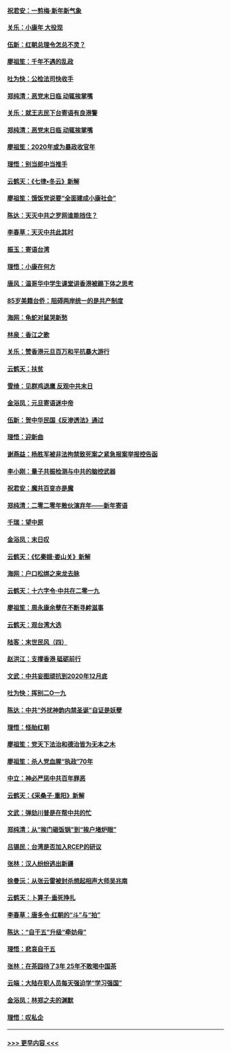 #### [祝君安：一剪梅‧新年新气象](../pages/nsc993/n11776340.md?t=01091302) 
#### [关乐：小康年 大役现](../pages/nsc993/n11774213.md?t=01091302) 
#### [伍新：红朝总理令怎总不灵？](../pages/nsc993/n11770813.md?t=01091302) 
#### [廖祖笙：千年不遇的乱政](../pages/nsc993/n11770373.md?t=01091302) 
#### [吐为快：公检法司快收手](../pages/nsc993/n11770359.md?t=01091302) 
#### [郑纯清：恶党末日临 动辄挨掌嘴](../pages/nsc993/n11769912.md?t=01091302) 
#### [关乐：就王志民下台寄语有良港警](../pages/nsc993/n11769903.md?t=01091302) 
#### [郑纯清：恶党末日临 动辄挨掌嘴](../pages/nsc993/n11769356.md?t=01091302) 
#### [廖祖笙：2020年或为暴政收官年](../pages/nsc993/n11768216.md?t=01091302) 
#### [理悟：别当郎中当推手](../pages/nsc993/n11768243.md?t=01091302) 
#### [云鹤天：《七律▪冬云》新解](../pages/nsc993/n11768204.md?t=01091302) 
#### [廖祖笙：饿饭党说要“全面建成小康社会”](../pages/nsc993/n11767482.md?t=01091302) 
#### [陈达：天灭中共之罗网谁能挡住？](../pages/nsc993/n11767465.md?t=01091302) 
#### [李春草：天灭中共此其时](../pages/nsc993/n11767452.md?t=01091302) 
#### [振玉：寄语台湾](../pages/nsc993/n11767432.md?t=01091302) 
#### [理悟：小康在何方](../pages/nsc993/n11767394.md?t=01091302) 
#### [唐风：温哥华中学生课堂讲香港被踢下体之思考](../pages/nsc993/n11766848.md?t=01091302) 
#### [85岁美籍台侨：阻碍两岸统一的是共产制度](../pages/nsc993/n11765043.md?t=01091302) 
#### [海网：龟蛇对鼠哭新愁](../pages/nsc993/n11764895.md?t=01091302) 
#### [林泉：香江之歌](../pages/nsc993/n11764415.md?t=01091302) 
#### [关乐：赞香港元旦百万和平抗暴大游行](../pages/nsc993/n11764382.md?t=01091302) 
#### [云鹤天：扶贫](../pages/nsc993/n11764245.md?t=01091302) 
#### [雪绮：见群鸡退鹰  反观中共末日](../pages/nsc993/n11762112.md?t=01091302) 
#### [金浴凤：元旦寄语迷中帝](../pages/nsc993/n11761788.md?t=01091302) 
#### [伍新：贺中华民国《反渗透法》通过](../pages/nsc993/n11761994.md?t=01091302) 
#### [理悟：迎新曲](../pages/nsc993/n11761152.md?t=01091302) 
#### [谢燕益：杨胜军被非法拘禁致死案之紧急报案举报控告函](../pages/nsc993/n11756134.md?t=01091302) 
#### [李小刚：量子共振检测与中共的脑控武器](../pages/nsc993/n11754518.md?t=01091302) 
#### [祝君安：魔共百变亦是魔](../pages/nsc993/n11754469.md?t=01091302) 
#### [郑纯清：二零二零年散伙演弃年——新年寄语](../pages/nsc993/n11754195.md?t=01091302) 
#### [千瑞：望中原](../pages/nsc993/n11754159.md?t=01091302) 
#### [金浴凤：末日叹](../pages/nsc993/n11752359.md?t=01091302) 
#### [云鹤天：《忆秦娥‧娄山关》新解](../pages/nsc993/n11752348.md?t=01091302) 
#### [海网：户口松绑之来龙去脉](../pages/nsc993/n11752328.md?t=01091302) 
#### [云鹤天：十六字令‧中共在二零一九](../pages/nsc993/n11752305.md?t=01091302) 
#### [廖祖笙：周永康余孽在不断寻衅滋事](../pages/nsc993/n11751013.md?t=01091302) 
#### [云鹤天：观台湾大选](../pages/nsc993/n11751007.md?t=01091302) 
#### [陆客：末世民风（四）](../pages/nsc993/n11749203.md?t=01091302) 
#### [赵洪江：支撑香港 砥砺前行](../pages/nsc993/n11748482.md?t=01091302) 
#### [文武：中共妄图顽抗到2020年12月底](../pages/nsc993/n11748446.md?t=01091302) 
#### [吐为快：挥别二O一九](../pages/nsc993/n11748411.md?t=01091302) 
#### [陈达：中共“外扰神韵内禁圣诞”自证是妖孽](../pages/nsc993/n11748226.md?t=01091302) 
#### [理悟：怪胎红朝](../pages/nsc993/n11748206.md?t=01091302) 
#### [廖祖笙：党天下法治和德治皆为无本之木](../pages/nsc993/n11748135.md?t=01091302) 
#### [廖祖笙：杀人党血腥“执政”70年](../pages/nsc993/n11745144.md?t=01091302) 
#### [中立：神必严惩中共百年罪恶](../pages/nsc993/n11744970.md?t=01091302) 
#### [云鹤天：《采桑子‧重阳》新解](../pages/nsc993/n11744948.md?t=01091302) 
#### [文武：弹劾川普是在帮中共的忙](../pages/nsc993/n11744758.md?t=01091302) 
#### [郑纯清：从“挨门砸饭锅”到“挨户堵炉眼”](../pages/nsc993/n11744745.md?t=01091302) 
#### [吕锡民：台湾是否加入RCEP的研议](../pages/nsc993/n11744701.md?t=01091302) 
#### [张林：汉人纷纷逃出新疆](../pages/nsc993/n11743530.md?t=01091302) 
#### [徐曼沅：从张云雷被封杀想起相声大师吴兆南](../pages/nsc993/n11741816.md?t=01091302) 
#### [云鹤天：卜算子‧垂死挣扎](../pages/nsc993/n11739956.md?t=01091302) 
#### [李春草：唐多令‧红朝的“斗”与“拍”](../pages/nsc993/n11739830.md?t=01091302) 
#### [陈达：“自干五”升级“牵妨母”](../pages/nsc993/n11739724.md?t=01091302) 
#### [理悟：悲哀自干五](../pages/nsc993/n11739547.md?t=01091302) 
#### [张林：在茶园待了3年 25年不敢喝中国茶](../pages/nsc993/n11739240.md?t=01091302) 
#### [云端：大陆在职人员每天强迫学“学习强国”](../pages/nsc993/n11738735.md?t=01091302) 
#### [金浴凤：林郑之夫的渊默](../pages/nsc993/n11737735.md?t=01091302) 
#### [理悟：叹私企](../pages/nsc993/n11737715.md?t=01091302) 

----
#### [ >>> 更早内容 <<< ](../indexes/nsc993-earlier.md)
